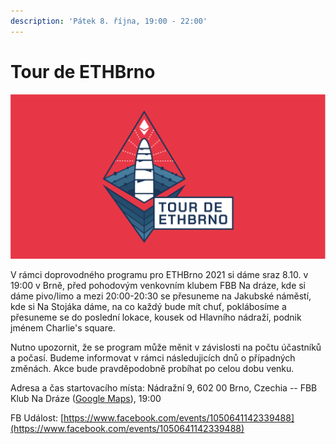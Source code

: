 ```yaml
---
description: 'Pátek 8. října, 19:00 - 22:00'
---
```


# Tour de ETHBrno

![](../.gitbook/assets/cover-tour.png)

V rámci doprovodného programu pro ETHBrno 2021 si dáme sraz 8.10. v 19:00 v Brně, před pohodovým venkovním klubem FBB Na dráze, kde si dáme pivo/limo a mezi 20:00-20:30 se přesuneme na Jakubské náměstí, kde si Na Stojáka dáme, na co každý bude mít chuť, poklábosíme a přesuneme se do poslední lokace, kousek od Hlavního nádraží, podnik jménem Charlie's square.

 Nutno upozornit, že se program může měnit v závislosti na počtu účastníků a počasí. Budeme informovat v rámci následujicích dnů o případných změnách. Akce bude pravděpodobně probíhat po celou dobu venku.

Adresa a čas startovacího místa: Nádražní 9, 602 00 Brno, Czechia  -- FBB Klub Na Dráze \([Google Maps](https://goo.gl/maps/qbRcxpmmtczSjdkS8)\), 19:00

FB Událost: [https://www.facebook.com/events/1050641142339488](https://www.facebook.com/events/1050641142339488)

